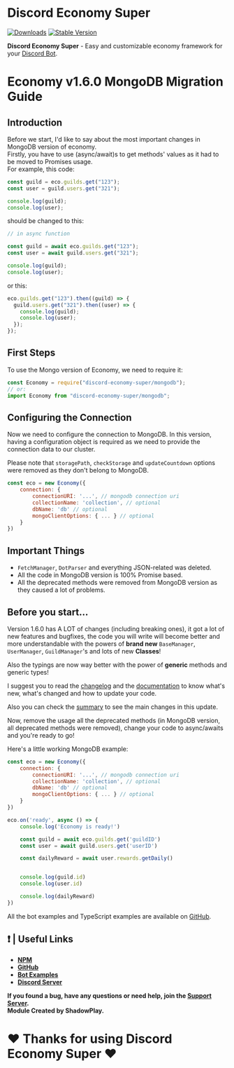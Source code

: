 # Discord Economy Super

[![Downloads](https://img.shields.io/npm/dt/discord-economy-super?style=for-the-badge)](https://www.npmjs.com/package/discord-economy-super)
[![Stable Version](https://img.shields.io/npm/v/discord-economy-super?style=for-the-badge)](https://www.npmjs.com/package/discord-economy-super)

<b>Discord Economy Super</b> - Easy and customizable economy framework for your [Discord Bot](https://discord.js.org/#/).

# Economy v1.6.0 MongoDB Migration Guide

## Introduction

Before we start, I'd like to say about the most important changes in MongoDB version of economy.<br>
Firstly, you have to use (async/await)s to get methods' values as it had to be moved to Promises usage.<br>
For example, this code:

```js
const guild = eco.guilds.get("123");
const user = guild.users.get("321");

console.log(guild);
console.log(user);
```

should be changed to this:

```js
// in async function

const guild = await eco.guilds.get("123");
const user = await guild.users.get("321");

console.log(guild);
console.log(user);
```

or this:

```js
eco.guilds.get("123").then((guild) => {
  guild.users.get("321").then((user) => {
    console.log(guild);
    console.log(user);
  });
});
```

## First Steps

To use the Mongo version of Economy, we need to require it:

```js
const Economy = require("discord-economy-super/mongodb");
// or:
import Economy from "discord-economy-super/mongodb";
```

## Configuring the Connection

Now we need to configure the connection to MongoDB. In this version, having a configuration object is required as we need to provide the connection data to our cluster.

Please note that `storagePath`, `checkStorage` and `updateCountdown` options were removed as they don't belong to MongoDB.

```js
const eco = new Economy({
    connection: {
        connectionURI: '...', // mongodb connection uri
        collectionName: 'collection', // optional
        dbName: 'db' // optional
        mongoClientOptions: { ... } // optional
    }
})
```

## Important Things

- `FetchManager`, `DotParser` and everything JSON-related was deleted.
- All the code in MongoDB version is 100% Promise based.
- All the deprecated methods were removed from MongoDB version as they caused a lot of problems.

## Before you start...

Version 1.6.0 has A LOT of changes (including breaking ones), it got a lot of new features and bugfixes, the code you will write will become better and more understandable with the powers of **brand new** `BaseManager`, `UserManager`, `GuildManager`'s and lots of new **Classes**!

Also the typings are now way better with the power of **generic** methods and generic types!

I suggest you to read the [changelog](https://des-docs.js.org/#/docs/main/1.6.0/general/changelog) and the [documentation](https://des-docs.js.org/#/docs/main/1.6.0/general/welcome) to know what's new, what's changed and how to update your code.

Also you can check the [summary](https://des-docs.js.org/#/docs/main/1.6.0/general/updating) to see the main changes in this update.

Now, remove the usage all the deprecated methods (in MongoDB version, all deprecated methods were removed), change your code to async/awaits and you're ready to go!

Here's a little working MongoDB example:

```js
const eco = new Economy({
    connection: {
        connectionURI: '...', // mongodb connection uri
        collectionName: 'collection', // optional
        dbName: 'db' // optional
        mongoClientOptions: { ... } // optional
    }
})

eco.on('ready', async () => {
    console.log('Economy is ready!')

    const guild = await eco.guilds.get('guildID')
    const user = await guild.users.get('userID')

    const dailyReward = await user.rewards.getDaily()


    console.log(guild.id)
    console.log(user.id)

    console.log(dailyReward)
})
```

All the bot examples and TypeScript examples are available on [GitHub](https://github.com/shadowplay1/discord-economy-super/tree/main/examples).

## ❗ | Useful Links

<ul>
<li><b><a href = "https://www.npmjs.com/package/discord-economy-super">NPM</a></b></li>
<li><b><a href = "https://github.com/shadowplay1/discord-economy-super">GitHub</a></b></li>
<li><b><a href = "https://github.com/shadowplay1/discord-economy-super/tree/main/examples">Bot Examples</a></b></li>
<li><b><a href = "https://discord.gg/4pWKq8vUnb">Discord Server</a></b></li>
</ul>
<b>If you found a bug, have any questions or need help, join the <a href = "https://discord.gg/4pWKq8vUnb">Support Server</a>.</b>
<br>
<b>Module Created by ShadowPlay.</b>

# ❤️ Thanks for using Discord Economy Super ❤️
